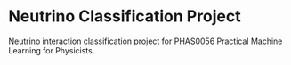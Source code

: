 # Neutrino Classification Project
Neutrino interaction classification project for PHAS0056 Practical Machine Learning for Physicists. 
